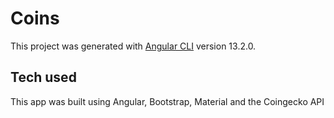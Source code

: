 # Coins

This project was generated with [Angular CLI](https://github.com/angular/angular-cli) version 13.2.0.

## Tech used

This app was built using Angular, Bootstrap, Material and the Coingecko API

